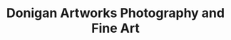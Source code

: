 ---
title: "Donigan Artworks Photography and Fine Art"
url: /denver/donigan-artworks-photography-and-fine-art/
shop: Kunst
---